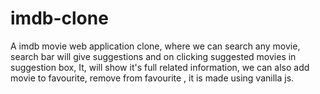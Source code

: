 # imdb-clone
A imdb movie web application clone, where we can search any movie, search bar will give suggestions and on clicking suggested movies in suggestion box, It, will show it's full related information, we can also add movie to favourite, remove from favourite ,  it is made using vanilla js.
